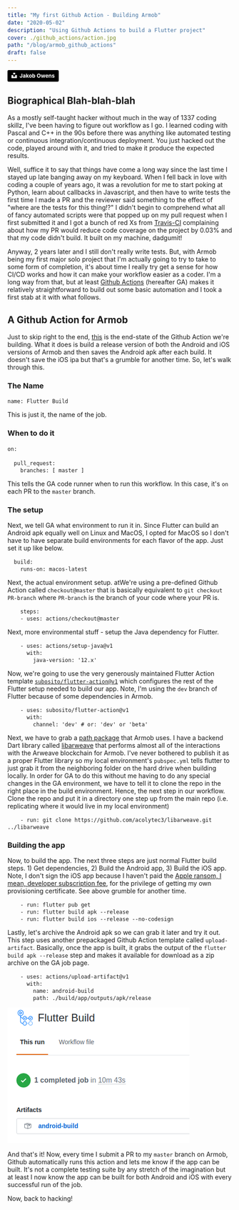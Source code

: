 ```yaml
---
title: "My first Github Action - Building Armob"
date: "2020-05-02"
description: "Using Github Actions to build a Flutter project"
cover: ./github_actions/action.jpg
path: "/blog/armob_github_actions"
draft: false
---
```


<a style="background-color:black;color:white;text-decoration:none;padding:4px 6px;font-family:-apple-system, BlinkMacSystemFont, &quot;San Francisco&quot;, &quot;Helvetica Neue&quot;, Helvetica, Ubuntu, Roboto, Noto, &quot;Segoe UI&quot;, Arial, sans-serif;font-size:12px;font-weight:bold;line-height:1.2;display:inline-block;border-radius:3px" href="https://unsplash.com/@jakobowens1?utm_medium=referral&amp;utm_campaign=photographer-credit&amp;utm_content=creditBadge" target="_blank" rel="noopener noreferrer" title="Download free do whatever you want high-resolution photos from Jakob Owens"><span style="display:inline-block;padding:2px 3px"><svg xmlns="http://www.w3.org/2000/svg" style="height:12px;width:auto;position:relative;vertical-align:middle;top:-2px;fill:white" viewBox="0 0 32 32"><title>unsplash-logo</title><path d="M10 9V0h12v9H10zm12 5h10v18H0V14h10v9h12v-9z"></path></svg></span><span style="display:inline-block;padding:2px 3px">Jakob Owens</span></a>

## Biographical Blah-blah-blah

As a mostly self-taught hacker without much in the way of 1337 coding skillz, I've been having to figure out workflow as I go.  I learned coding with Pascal and C++ in the 90s before there was anything like automated testing or continuous integration/continuous deployment.  You just hacked out the code, played around with it, and tried to make it produce the expected results.  

Well, suffice it to say that things have come a long way since the last time I stayed up late banging away on my keyboard.  When I fell back in love with coding a couple of years ago, it was a revolution for me to start poking at Python, learn about callbacks in Javascript, and then have to write tests the first time I made a PR and the reviewer said something to the effect of "where are the tests for this thing!?"  I didn't begin to comprehend what all of fancy automated scripts were that popped up on my pull request when I first submitted it and I got a bunch of red Xs from [Travis-CI](https://travis-ci.org/) complaining about how my PR would reduce code coverage on the project by 0.03% and that my code didn't build.  It built on my machine, dadgumit!

Anyway, 2 years later and I still don't really write tests.  But, with Armob being my first major solo project that I'm actually going to try to take to some form of completion, it's about time I really try get a sense for how CI/CD works and how it can make your workflow easier as a coder.  I'm a long way from that, but at least [Github Actions](https://github.com/features/actions) (hereafter GA) makes it relatively straightforward to build out some basic automation and I took a first stab at it with what follows.

## A Github Action for Armob

Just to skip right to the end, [this](https://github.com/acolytec3/ArMob/blob/master/.github/workflows/flutter-app-build.yml) is the end-state of the Github Action we're building.  What it does is build a release version of both the Android and iOS versions of Armob and then saves the Android apk after each build.  It doesn't save the iOS ipa but that's a grumble for another time.  So, let's walk through this.

### The Name
```
name: Flutter Build
```

This is just it, the name of the job.  

### When to do it
```
on:
  
  pull_request:
    branches: [ master ]
```

This tells the GA code runner when to run this workflow.  In this case, it's `on` each PR to the `master` branch.

### The setup

Next, we tell GA what environment to run it in.  Since Flutter can build an Android apk equally well on Linux and MacOS, I opted for MacOS so I don't have to have separate build environments for each flavor of the app.  Just set it up like below.

```
  build:
    runs-on: macos-latest
```

Next, the actual environment setup.  atWe're using a pre-defined Github Action called `checkout@master` that is basically equivalent to `git checkout PR-branch` where `PR-branch` is the branch of your code where your PR is.
```
    steps:
    - uses: actions/checkout@master
```

Next, more environmental stuff - setup the Java dependency for Flutter.
```
    - uses: actions/setup-java@v1
      with:
        java-version: '12.x'
```

Now, we're going to use the very generously maintained Flutter Action template [`subosito/flutter-action@v1`](https://github.com/subosito/flutter-action) which configures the rest of the Flutter setup needed to build our app.  Note, I'm using the `dev` branch of Flutter because of some dependencies in Armob.
```
    - uses: subosito/flutter-action@v1
      with:
        channel: 'dev' # or: 'dev' or 'beta'
```

Next, we have to grab a [path package](https://dart.dev/tools/pub/dependencies#path-packages) that Armob uses.  I have a backend Dart library called [libarweave](https://github.com/acolytec3/libarweave) that performs almost all of the interactions with the Arweave blockchain for Armob.  I've never bothered to publish it as a proper Flutter library so my local environment's `pubspec.yml` tells flutter to just grab it from the neighboring folder on the hard drive when building locally.  In order for GA to do this without me having to do any special changes in the GA environment, we have to tell it to clone the repo in the right place in the build environment.  Hence, the next step in our workflow.  Clone the repo and put it in a directory one step up from the main repo (i.e. replicating where it would live in my local environment)
```
    - run: git clone https://github.com/acolytec3/libarweave.git ../libarweave
```

### Building the app

Now, to build the app.  The next three steps are just normal Flutter build steps.  1) Get dependencies, 2) Build the Android app, 3) Build the iOS app.  Note, I don't sign the iOS app because I haven't paid the [Apple ransom, I mean, developer subscription fee](https://developer.apple.com/support/purchase-activation/), for the privilege of getting my own provisioning certificate.  See above grumble for another time.
```
    - run: flutter pub get
    - run: flutter build apk --release
    - run: flutter build ios --release --no-codesign
```

Lastly, let's archive the Android apk so we can grab it later and try it out.  This step uses another prepackaged Github Action template called `upload-artifact`.  Basically, once the app is built, it grabs the output of the `flutter build apk --release` step and makes it available for download as a zip archive on the GA job page.
```
    - uses: actions/upload-artifact@v1
      with:
        name: android-build
        path: ./build/app/outputs/apk/release
```
![Uploaded artifact](./github_actions/uploaded-artifact.png)

And that's it!  Now, every time I submit a PR to my `master` branch on Armob, Github automatically runs this action and lets me know if the app can be built.  It's not a complete testing suite by any stretch of the imagination but at least I now know the app can be built for both Android and iOS with every successful run of the job.

Now, back to hacking!
